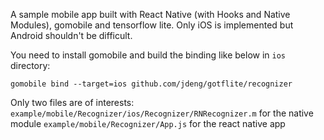 A sample mobile app built with React Native (with Hooks and Native Modules), gomobile and tensorflow lite. Only iOS is implemented but Android shouldn't be difficult.

You need to install gomobile and build the binding like below in ```ios``` directory:

```gomobile bind --target=ios github.com/jdeng/gotflite/recognizer```

Only two files are of interests:
```example/mobile/Recognizer/ios/Recognizer/RNRecognizer.m``` for the native module
```example/mobile/Recognizer/App.js``` for the react native app




